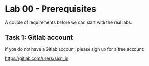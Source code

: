# Lab 00 - Prerequisites

A couple of requirements before we can start with the real labs.

## Task 1: Gitlab account

If you do not have a Gitlab account, please sign up for a free account:

https://gitlab.com/users/sign_in
